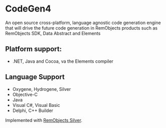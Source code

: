 ﻿# CodeGen4

An open source  cross-platform, language agnostic code generation engine that will drive the future code generation in 
RemObjects products such as RemObjects SDK, Data Abstract and Elements

## Platform support:

* .NET, Java and Cocoa, va the Elements compiler

## Language Support

* Oxygene, Hydrogene, Silver
* Objective-C
* Java
* Visual C#, Visual Basic
* Delphi, C++ Builder

Implemented with [RemObjects Silver](http://elementscompiler.com/silver).